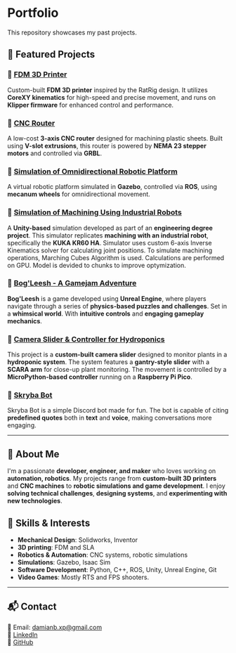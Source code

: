# Portfolio

This repository showcases my past projects.

## 📌 Featured Projects

### 🔹 [FDM 3D Printer](./fdm-3d-printer/README.md)
Custom-built **FDM 3D printer** inspired by the RatRig design. It utilizes **CoreXY kinematics** for high-speed and precise movement, and runs on **Klipper firmware** for enhanced control and performance.

### 🔹 [CNC Router](./cnc-router/README.md)
A low-cost **3-axis CNC router** designed for machining plastic sheets. Built using **V-slot extrusions**, this router is powered by **NEMA 23 stepper motors** and controlled via **GRBL**.

### 🔹 [Simulation of Omnidirectional Robotic Platform](./omni-robot-sim/README.md)
A virtual robotic platform simulated in **Gazebo**, controlled via **ROS**, using **mecanum wheels** for omnidirectional movement.

### 🔹 [Simulation of Machining Using Industrial Robots](./robot-machining-sim/README.md)
A **Unity-based** simulation developed as part of an **engineering degree project**. This simulator replicates **machining with an industrial robot**, specifically the **KUKA KR60 HA**. Simulator uses custom 6-axis Inverse Kinematics solver for calculating joint positions. To simulate machining operations, Marching Cubes Algorithm is used. Calculations are performed on GPU. Model is devided to chunks to improve optymization.

### 🔹 [Bog'Leesh - A Gamejam Adventure](./Bog-Leesh/README.md)
**Bog'Leesh** is a game developed using **Unreal Engine**, where players navigate through a series of **physics-based puzzles and challenges**. Set in a **whimsical world**. With **intuitive controls** and **engaging gameplay mechanics**.

### 🔹 [Camera Slider & Controller for Hydroponics](./camera-slider/README.md)
This project is a **custom-built camera slider** designed to monitor plants in a **hydroponic system**. The system features a **gantry-style slider** with a **SCARA arm** for close-up plant monitoring. The movement is controlled by a **MicroPython-based controller** running on a **Raspberry Pi Pico**.

### 🔹 [Skryba Bot](./skryba-bot/README.md)
Skryba Bot is a simple Discord bot made for fun. The bot is capable of citing **predefined quotes** both in **text** and **voice**, making conversations more engaging.

---

## 📖 About Me

I'm a passionate **developer, engineer, and maker** who loves working on **automation, robotics**. My projects range from **custom-built 3D printers** and **CNC machines** to **robotic simulations and game development**. I enjoy **solving technical challenges**, **designing systems**, and **experimenting with new technologies**.

## 🔧 Skills & Interests
- **Mechanical Design**: Solidworks, Inventor
- **3D printing**: FDM and SLA
- **Robotics & Automation**: CNC systems, robotic simulations
- **Simulations**: Gazebo, Isaac Sim
- **Software Development**: Python, C++, ROS, Unity, Unreal Engine, Git
- **Video Games**: Mostly RTS and FPS shooters.

---

## 📬 Contact
📧 Email: damianb.xp@gmail.com  
🔗 [LinkedIn](https://www.linkedin.com/in/damian-bartus)  
🐙 [GitHub](https://github.com/damianbxp)  
